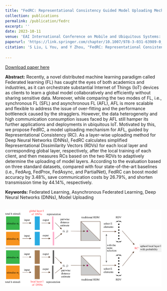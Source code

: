 ```yaml
---
title: "FedRC: Representational Consistency Guided Model Uploading Mechanism for Asynchronous Federated Learning"
collection: publications
permalink: /publication/fedrc
excerpt: ''
date: 2023-10-11
venue: 'EAI International Conference on Mobile and Ubiquitous Systems: Computing, Networking and Services'
paperurl: 'https://link.springer.com/chapter/10.1007/978-3-031-63989-0_12'
citation: 'S Liu, L You, and Y Zhou, "FedRC: Representational Consistency Guided Model Uploading Mechanism for Asynchronous Federated Learning", EAI International Conference on Mobile and Ubiquitous Systems: Computing, Networking and Services, 239-256, Jul 2024, doi: 10.1007/978-3-031-63989-0_12.'

---
```


[Download paper here](http://nobody910.github.io/files/FedRC.pdf)

**Abstract:** Recently, a novel distributed machine learning paradigm called Federated learning (FL) has caught the eyes of both academics and industries, as it can orchestrate substantial Internet of Things (IoT) devices as clients to learn a global model collaboratively and efficiently without sharing sensitive data. Moreover, while comparing the two modes of FL, i.e., synchronous FL (SFL) and asynchronous FL (AFL), AFL is more scalable and flexible to address the issue of over-fitting and the performance bottleneck caused by the stragglers. However, the data heterogeneity and high communication consumption issues faced by AFL still hamper its further applications and deployments in ubiquitous IoT. Motivated by this, we propose FedRC, a model uploading mechanism for AFL, guided by Representational Consistency (RC). As a layer-wise uploading method for Deep Neural Networks (DNNs), FedRC calculates simplified Representational Dissimilarity Vectors (RDVs) for each local layer and corresponding global layer, respectively, after the local training of each client, and then measures RCs based on the two RDVs to adaptively determine the uploading of model layers. According to the evaluation based on three standard datasets, compared with four state-of-the-art baselines (i.e., FedAvg, FedProx, FedAsync, and PartialNet), FedRC can boost model accuracy by 3.48%, save communication costs by 26.79%, and shorten transmission time by 44.14%, respectively.

**Keywords:** Federated Learning, Asynchronous Federated Learning, Deep Neural Networks (DNNs), Model Uploading

<br/><img src='/images/papers/FedRC.png' width = "700">